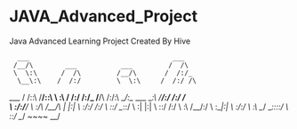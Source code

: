 # JAVA_Advanced_Project

Java Advanced Learning Project Created By Hive

      ___                                    ___
     /__/\        ___           ___         /  /\
     \  \:\      /  /\         /__/\       /  /:/_
      \__\:\    /  /:/         \  \:\     /  /:/ /\
  ___ /  /::\  /__/::\          \  \:\   /  /:/ /:/_
 /__/\  /:/\:\ \__\/\:\__   ___  \__\:\ /__/:/ /:/ /\
 \  \:\/:/__\/    \  \:\/\ /__/\ |  |:| \  \:\/:/ /:/
  \  \::/          \__\::/ \  \:\|  |:|  \  \::/ /:/
   \  \:\          /__/:/   \  \:\__|:|   \  \:\/:/
    \  \:\         \__\/     \__\::::/     \  \::/
     \__\/                       ~~~~       \__\/
